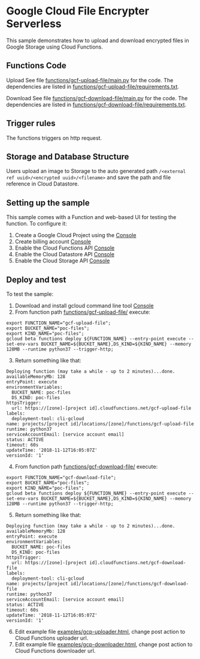 # Google Cloud File Encrypter Serverless

This sample demonstrates how to upload and download encrypted files in Google Storage using Cloud Functions.


## Functions Code    

Upload
See file [functions/gcf-upload-file/main.py](functions/gcf-upload-file/main.py) for the code.
The dependencies are listed in [functions/gcf-upload-file/requirements.txt](functions/gcf-upload-file/requirements.txt).

Download
See file [functions/gcf-download-file/main.py](functions/gcf-download-file/main.py) for the code.
The dependencies are listed in [functions/gcf-download-file/requirements.txt](functions/gcf-download-file/requirements.txt).


## Trigger rules

The functions triggers on http request.


## Storage and Database Structure

Users upload an image to Storage to the auto generated path `/<external ref uuid>/<encrypted uuid>/<filename>` and save the path and file reference in Cloud Datastore.

## Setting up the sample

This sample comes with a Function and web-based UI for testing the function. To configure it:

 1. Create a Google Cloud Project using the [Console](https://console.cloud.google.com)
 1. Create billing account [Console](https://console.cloud.google.com/billing/)
 1. Enable the Cloud Functions API [Console](https://console.cloud.google.com/functions/)
 1. Enable the Cloud Datastore API [Console](https://console.cloud.google.com/datastore/)
 1. Enable the Cloud Storage API [Console](https://console.cloud.google.com/storage/)


## Deploy and test

To test the sample:
 1. Download and install gcloud command line tool [Console](https://cloud.google.com/sdk/install)
 2. From function path [functions/gcf-upload-file/](functions/gcf-upload-file/) execute:
 ```
 export FUNCTION_NAME="gcf-upload-file";
 export BUCKET_NAME="poc-files";
 export KIND_NAME="poc-files";
 gcloud beta functions deploy ${FUNCTION_NAME} --entry-point execute --set-env-vars BUCKET_NAME=${BUCKET_NAME},DS_KIND=${KIND_NAME} --memory 128MB --runtime python37 --trigger-http;
 ```
 3. Return something like that:
```
Deploying function (may take a while - up to 2 minutes)...done.                                                                                                                                            
availableMemoryMb: 128
entryPoint: execute
environmentVariables:
  BUCKET_NAME: poc-files
  DS_KIND: poc-files
httpsTrigger:
  url: https://[zone]-[project id].cloudfunctions.net/gcf-upload-file
labels:
  deployment-tool: cli-gcloud
name: projects/[project id]/locations/[zone]/functions/gcf-upload-file
runtime: python37
serviceAccountEmail: [service account email]
status: ACTIVE
timeout: 60s
updateTime: '2018-11-12T16:05:07Z'
versionId: '1'
```
4. From function path [functions/gcf-download-file/](functions/gcf-download-file/) execute:
 ```
 export FUNCTION_NAME="gcf-download-file";
 export BUCKET_NAME="poc-files";
 export KIND_NAME="poc-files";
 gcloud beta functions deploy ${FUNCTION_NAME} --entry-point execute --set-env-vars BUCKET_NAME=${BUCKET_NAME},DS_KIND=${KIND_NAME} --memory 128MB --runtime python37 --trigger-http;
 ```
 5. Return something like that:
```
Deploying function (may take a while - up to 2 minutes)...done.                                                                                                                                            
availableMemoryMb: 128
entryPoint: execute
environmentVariables:
  BUCKET_NAME: poc-files
  DS_KIND: poc-files
httpsTrigger:
  url: https://[zone]-[project id].cloudfunctions.net/gcf-download-file
labels:
  deployment-tool: cli-gcloud
name: projects/[project id]/locations/[zone]/functions/gcf-download-file
runtime: python37
serviceAccountEmail: [service account email]
status: ACTIVE
timeout: 60s
updateTime: '2018-11-12T16:05:07Z'
versionId: '1'
```
6. Edit example file [examples/gcp-uploader.html](examples/gcp-uploader.html), change post action to Cloud Functions uploader url.
7. Edit example file [examples/gcp-downloader.html](examples/gcp-downloader.html), change post action to Cloud Functions downloader url.
